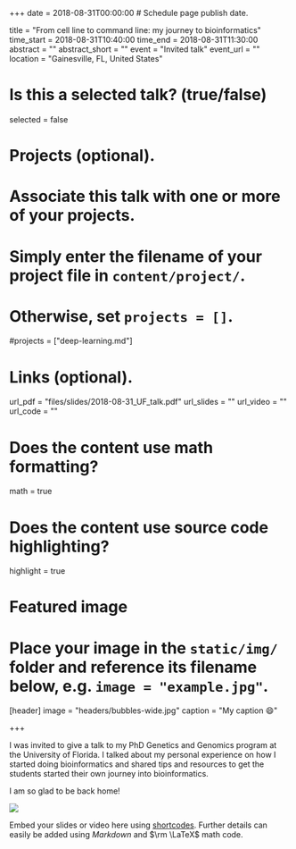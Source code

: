 +++
date = 2018-08-31T00:00:00  # Schedule page publish date.

title = "From cell line to command line: my journey to bioinformatics"
time_start = 2018-08-31T10:40:00
time_end = 2018-08-31T11:30:00
abstract = ""
abstract_short = ""
event = "Invited talk"
event_url = ""
location = "Gainesville, FL, United States"

# Is this a selected talk? (true/false)
selected = false

# Projects (optional).
#   Associate this talk with one or more of your projects.
#   Simply enter the filename of your project file in `content/project/`.
#   Otherwise, set `projects = []`.
#projects = ["deep-learning.md"]

# Links (optional).
url_pdf = "files/slides/2018-08-31_UF_talk.pdf"
url_slides = ""
url_video = ""
url_code = ""

# Does the content use math formatting?
math = true

# Does the content use source code highlighting?
highlight = true

# Featured image
# Place your image in the `static/img/` folder and reference its filename below, e.g. `image = "example.jpg"`.
[header]
image = "headers/bubbles-wide.jpg"
caption = "My caption :smile:"

+++

I was invited to give a talk to my PhD Genetics and Genomics program at the University of Florida. I talked about my personal experience on how I started doing bioinformatics and shared tips and resources to get the students started their own journey into bioinformatics.

I am so glad to be back home!

![](/img/UF_talk.jpg)


Embed your slides or video here using [shortcodes](https://sourcethemes.com/academic/post/writing-markdown-latex/). Further details can easily be added using *Markdown* and $\rm \LaTeX$ math code.
